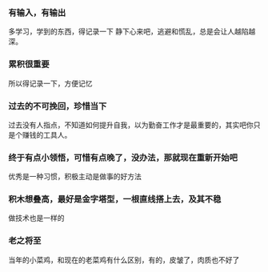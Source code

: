 ### 有输入，有输出
多学习，学到的东西，得记录一下
静下心来吧，逃避和慌乱，总是会让人越陷越深。

### 累积很重要
所以得记录一下，方便记忆

### 过去的不可挽回，珍惜当下
过去没有人指点，不知道如何提升自我，以为勤奋工作才是最重要的，其实吧你只是个赚钱的工具人。

### 终于有点小领悟，可惜有点晚了，没办法，那就现在重新开始吧
优秀是一种习惯，积极主动是做事的好方法

### 积木想叠高，最好是金字塔型，一根直线搭上去，及其不稳
做技术也是一样的

### 老之将至
当年的小菜鸡，和现在的老菜鸡有什么区别，有的，皮皱了，肉质也不好了

